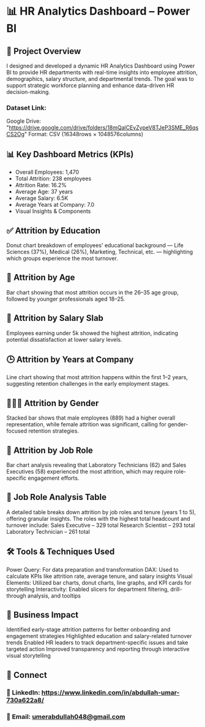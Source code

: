 # 📊 HR Analytics Dashboard – Power BI

## 🧠 Project Overview
I designed and developed a dynamic HR Analytics Dashboard using Power BI to provide HR departments with real-time insights into employee attrition, demographics, salary structure, and departmental trends. The goal was to support strategic workforce planning and enhance data-driven HR decision-making.

### Dataset Link:
Google Drive: "https://drive.google.com/drive/folders/18mQalCEyZypeV8TJeP3SME_R6qsCS2Og"
Format: CSV (16348rows × 1048576columns)

## 📊 Key Dashboard Metrics (KPIs)
- Overall Employees: 1,470
- Total Attrition: 238 employees
- Attrition Rate: 16.2%
- Average Age: 37 years
- Average Salary: 6.5K
- Average Years at Company: 7.0
- Visual Insights & Components

## ✅ Attrition by Education
Donut chart breakdown of employees' educational background — Life Sciences (37%), Medical (26%), Marketing, Technical, etc. — highlighting which groups experience the most turnover.

## 👵 Attrition by Age
Bar chart showing that most attrition occurs in the 26–35 age group, followed by younger professionals aged 18–25.

## 💸 Attrition by Salary Slab
Employees earning under 5k showed the highest attrition, indicating potential dissatisfaction at lower salary levels.

## 🕒 Attrition by Years at Company
Line chart showing that most attrition happens within the first 1–2 years, suggesting retention challenges in the early employment stages.

## 🧑‍🤝‍🧑 Attrition by Gender
Stacked bar shows that male employees (889) had a higher overall representation, while female attrition was significant, calling for gender-focused retention strategies.

## 🧪 Attrition by Job Role
Bar chart analysis revealing that Laboratory Technicians (62) and Sales Executives (58) experienced the most attrition, which may require role-specific engagement efforts.

## 🧩 Job Role Analysis Table
A detailed table breaks down attrition by job roles and tenure (years 1 to 5), offering granular insights. The roles with the highest total headcount and turnover include:
Sales Executive – 329 total
Research Scientist – 293 total
Laboratory Technician – 261 total

## 🛠 Tools & Techniques Used
Power Query: For data preparation and transformation
DAX: Used to calculate KPIs like attrition rate, average tenure, and salary insights
Visual Elements: Utilized bar charts, donut charts, line graphs, and KPI cards for storytelling
Interactivity: Enabled slicers for department filtering, drill-through analysis, and tooltips

## 🚀 Business Impact
Identified early-stage attrition patterns for better onboarding and engagement strategies
Highlighted education and salary-related turnover trends
Enabled HR leaders to track department-specific issues and take targeted action
Improved transparency and reporting through interactive visual storytelling

## 🔗 Connect
### 💼 LinkedIn: https://www.linkedin.com/in/abdullah-umar-730a622a8/
### 📧 Email: umerabdullah048@gmail.com
